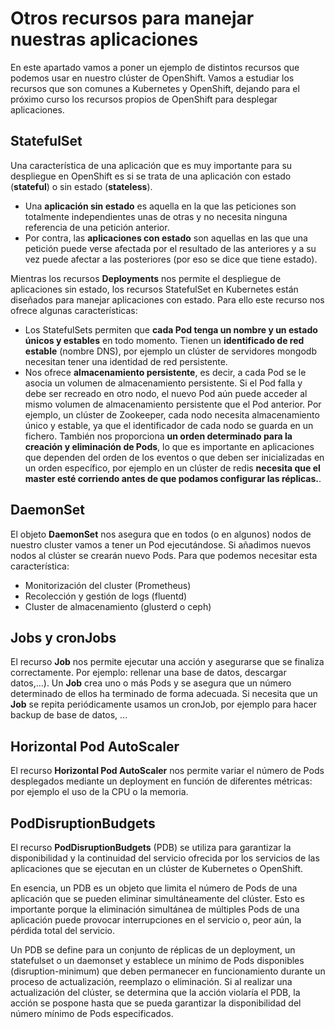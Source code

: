 # Otros recursos para manejar nuestras aplicaciones

En este apartado vamos a poner un ejemplo de distintos recursos que podemos usar en nuestro clúster de OpenShift. Vamos a estudiar los recursos que son comunes a Kubernetes y OpenShift, dejando para el próximo curso los recursos propios de OpenShift para desplegar aplicaciones.

## StatefulSet

Una característica de una aplicación que es muy importante para su despliegue en OpenShift es si se trata de una aplicación con estado (**stateful**) o sin estado (**stateless**). 

* Una **aplicación sin estado** es aquella en la que las peticiones son totalmente independientes unas de otras y no necesita ninguna referencia de una petición anterior. 
* Por contra, las **aplicaciones con estado** son aquellas en las que una petición puede verse afectada por el resultado de las anteriores y a su vez puede afectar a las posteriores (por eso se dice que tiene estado). 

Mientras los recursos **Deployments** nos permite el despliegue de aplicaciones sin estado, los recursos StatefulSet en Kubernetes están diseñados para manejar aplicaciones con estado. Para ello este recurso nos ofrece algunas características:

* Los StatefulSets permiten que **cada Pod tenga un nombre y un estado únicos y estables** en todo momento. Tienen un **identificado de red estable** (nombre DNS), por ejemplo un clúster de servidores mongodb necesitan tener una identidad de red persistente.
* Nos ofrece **almacenamiento persistente**, es decir, a cada Pod se le asocia un volumen de almacenamiento persistente. Si el Pod falla y debe ser recreado en otro nodo, el nuevo Pod aún puede acceder al mismo volumen de almacenamiento persistente que el Pod anterior. Por ejemplo, un clúster de Zookeeper, cada nodo necesita almacenamiento único y estable, ya que el identificador de cada nodo se guarda en un fichero.
También nos proporciona **un orden determinado para la creación y eliminación de Pods**, lo que es importante en aplicaciones que dependen del orden de los eventos o que deben ser inicializadas en un orden específico, por ejemplo en un clúster de redis **necesita que el master esté corriendo antes de que podamos configurar las réplicas.**.

## DaemonSet

El objeto **DaemonSet** nos asegura que en todos (o en algunos) nodos de nuestro cluster vamos a tener un Pod ejecutándose. Si añadimos nuevos
nodos al clúster se crearán nuevo Pods. Para que podemos necesitar esta característica:
* Monitorización del cluster (Prometheus)
* Recolección y gestión de logs (fluentd)
* Cluster de almacenamiento (glusterd o ceph)

## Jobs y cronJobs

El recurso **Job** nos permite ejecutar una acción y asegurarse que se finaliza correctamente. Por ejemplo: rellenar una base de datos, descargar datos,...). Un **Job** crea uno o más Pods y se asegura que un número determinado de ellos ha terminado de forma adecuada.
Si necesita que un **Job** se repita periódicamente usamos un cronJob, por ejemplo para hacer backup de base de datos, ...

## Horizontal Pod AutoScaler

El recurso **Horizontal Pod AutoScaler** nos permite variar el número de Pods desplegados mediante un deployment en función de diferentes métricas: por ejemplo el uso de la CPU o la memoria.

## PodDisruptionBudgets

El recurso **PodDisruptionBudgets** (PDB) se utiliza para garantizar la disponibilidad y la continuidad del servicio ofrecida por los servicios de las aplicaciones que se ejecutan en un clúster de Kubernetes o OpenShift.

En esencia, un PDB es un objeto que limita el número de Pods de una aplicación que se pueden eliminar simultáneamente del clúster. Esto es importante porque la eliminación simultánea de múltiples Pods de una aplicación puede provocar interrupciones en el servicio o, peor aún, la pérdida total del servicio.

Un PDB se define para un conjunto de réplicas de un deployment, un statefulset o un daemonset y establece un mínimo de Pods disponibles (disruption-minimum) que deben permanecer en funcionamiento durante un proceso de actualización, reemplazo o eliminación. Si al realizar una actualización del clúster, se determina que la acción violaría el PDB, la acción se pospone hasta que se pueda garantizar la disponibilidad del número mínimo de Pods especificados.


